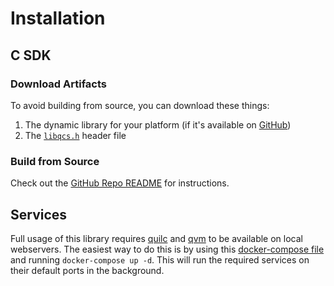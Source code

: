 # Installation

## C SDK

### Download Artifacts

To avoid building from source, you can download these things:

1. The dynamic library for your platform (if it's available on [GitHub][github_releases])
1. The [`libqcs.h`] header file

### Build from Source

Check out the [GitHub Repo README] for instructions.

## Services

Full usage of this library requires [quilc] and [qvm] to be available on local webservers. The easiest way to do this is by using this [docker-compose file] and running `docker-compose up -d`. This will run the required services on their default ports in the background.

[GitHub Repo README]: https://github.com/rigetti/qcs-sdk-c/blob/main/README.md
[quilc]: https://github.com/quil-lang/quilc
[qvm]: https://github.com/quil-lang/qvm
[docker-compose file]: https://github.com/rigetti/qcs-sdk-rust/blob/main/qcs/docker-compose.yml
[`libqcs.h`]: https://github.com/rigetti/qcs-sdk-c/blob/main/libqcs.h
[github_releases]: https://github.com/rigetti/qcs-sdk-rust/releases
